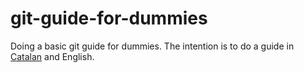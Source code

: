 # git-guide-for-dummies

Doing a basic git guide for dummies. The intention is to do a guide in [Catalan](./git-catalan-guide.md) and English.
